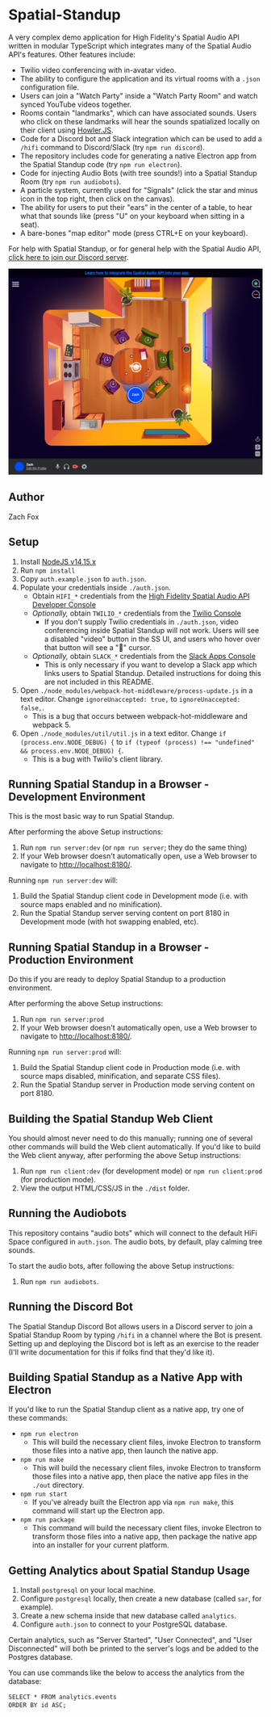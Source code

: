 # Spatial-Standup
A very complex demo application for High Fidelity's Spatial Audio API written in modular TypeScript which integrates many of the Spatial Audio API's features. Other features include:
- Twilio video conferencing with in-avatar video.
- The ability to configure the application and its virtual rooms with a `.json` configuration file.
- Users can join a "Watch Party" inside a "Watch Party Room" and watch synced YouTube videos together.
- Rooms contain "landmarks", which can have associated sounds. Users who click on these landmarks will hear the sounds spatialized locally on their client using [Howler.JS](https://howlerjs.com/).
- Code for a Discord bot and Slack integration which can be used to add a `/hifi` command to Discord/Slack (try `npm run discord`).
- The repository includes code for generating a native Electron app from the Spatial Standup code (try `npm run electron`).
- Code for injecting Audio Bots (with tree sounds!) into a Spatial Standup Room (try `npm run audiobots`).
- A particle system, currently used for "Signals" (click the star and minus icon in the top right, then click on the canvas).
- The ability for users to put their "ears" in the center of a table, to hear what that sounds like (press "U" on your keyboard when sitting in a seat).
- A bare-bones "map editor" mode (press CTRL+E on your keyboard).

For help with Spatial Standup, or for general help with the Spatial Audio API, [click here to join our Discord server](https://discord.gg/WwjNQx9K).

!["Spatial-Standup" Example Screenshot](./screenshot.png)

## Author
Zach Fox

## Setup
1. Install [NodeJS v14.15.x](https://nodejs.org/en/)
2. Run `npm install`
3. Copy `auth.example.json` to `auth.json`.
4. Populate your credentials inside `./auth.json`.
    - Obtain `HIFI_*` credentials from the [High Fidelity Spatial Audio API Developer Console](https://account.highfidelity.com/dev/account)
    - _Optionally,_ obtain `TWILIO_*` credentials from the [Twilio Console](https://www.twilio.com/console)
        - If you don't supply Twilio credentials in `./auth.json`, video conferencing inside Spatial Standup will not work. Users will see a disabled "video" button in the SS UI, and users who hover over that button will see a "🚫" cursor.
    - _Optionally,_ obtain `SLACK_*` credentials from the [Slack Apps Console](https://api.slack.com/apps)
        - This is only necessary if you want to develop a Slack app which links users to Spatial Standup. Detailed instructions for doing this are not included in this README.
5. Open `./node_modules/webpack-hot-middleware/process-update.js` in a text editor. Change `ignoreUnaccepted: true,` to `ignoreUnaccepted: false,`.
    - This is a bug that occurs between webpack-hot-middleware and webpack 5.
6. Open `./node_modules/util/util.js` in a text editor. Change `if (process.env.NODE_DEBUG) {` to `if (typeof (process) !== "undefined" && process.env.NODE_DEBUG) {`.
    - This is a bug with Twilio's client library.

## Running Spatial Standup in a Browser - Development Environment
This is the most basic way to run Spatial Standup.

After performing the above Setup instructions:
1. Run `npm run server:dev` (or `npm run server`; they do the same thing)
2. If your Web browser doesn't automatically open, use a Web browser to navigate to [http://localhost:8180/](http://localhost:8180/).

Running `npm run server:dev` will:
1. Build the Spatial Standup client code in Development mode (i.e. with source maps enabled and no minification).
2. Run the Spatial Standup server serving content on port 8180 in Development mode (with hot swapping enabled, etc).

## Running Spatial Standup in a Browser - Production Environment
Do this if you are ready to deploy Spatial Standup to a production environment.

After performing the above Setup instructions:
1. Run `npm run server:prod`
2. If your Web browser doesn't automatically open, use a Web browser to navigate to [http://localhost:8180/](http://localhost:8180/).

Running `npm run server:prod` will:
1. Build the Spatial Standup client code in Production mode (i.e. with source maps disabled, minification, and separate CSS files).
2. Run the Spatial Standup server in Production mode serving content on port 8180.

## Building the Spatial Standup Web Client
You should almost never need to do this manually; running one of several other commands will build the Web client automatically. If you'd like to build the Web client anyway, after performing the above Setup instructions:
1. Run `npm run client:dev` (for development mode) or `npm run client:prod` (for production mode).
2. View the output HTML/CSS/JS in the `./dist` folder.

## Running the Audiobots
This repository contains "audio bots" which will connect to the default HiFi Space configured in `auth.json`. The audio bots, by default, play calming tree sounds.

To start the audio bots, after following the above Setup instructions:
1. Run `npm run audiobots`.

## Running the Discord Bot
The Spatial Standup Discord Bot allows users in a Discord server to join a Spatial Standup Room by typing `/hifi` in a channel where the Bot is present. Setting up and deploying the Discord bot is left as an exercise to the reader (I'll write documentation for this if folks find that they'd like it).

## Building Spatial Standup as a Native App with Electron
If you'd like to run the Spatial Standup client as a native app, try one of these commands:
- `npm run electron`
    - This will build the necessary client files, invoke Electron to transform those files into a native app, then launch the native app.
- `npm run make`
    - This will build the necessary client files, invoke Electron to transform those files into a native app, then place the native app files in the `./out` directory.
- `npm run start`
    - If you've already built the Electron app via `npm run make`, this command will start up the Electron app.
- `npm run package`
    - This command will build the necessary client files, invoke Electron to transform those files into a native app, then package the native app into an installer for your current platform.

## Getting Analytics about Spatial Standup Usage
1. Install `postgresql` on your local machine.
2. Configure `postgresql` locally, then create a new database (called `sar`, for example).
3. Create a new schema inside that new database called `analytics`.
4. Configure `auth.json` to connect to your PostgreSQL database.

Certain analytics, such as "Server Started", "User Connected", and "User Disconnected" will both be printed to the server's logs and be added to the Postgres database.

You can use commands like the below to access the analytics from the database:
```
SELECT * FROM analytics.events
ORDER BY id ASC;
```
